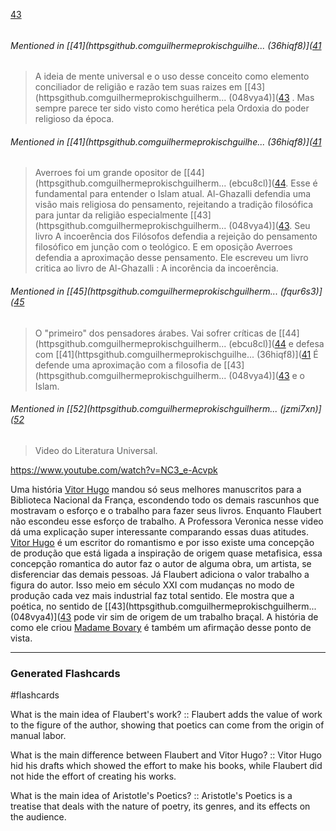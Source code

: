 [43](https://github.com/guilhermeprokisch/guilherme/issues/43) 
###### 

 


###### Mentioned in [[41](httpsgithub.comguilhermeprokischguilhe... (36hiqf8)]([41](httpsgithub.comguilhermeprokischguilhe...%20(36hiqf8).md)  
 > A ideia de mente universal e o uso desse conceito como elemento conciliador de religião e razão tem suas raizes em [[43](httpsgithub.comguilhermeprokischguilherm... (048vya4)]([43](httpsgithub.comguilhermeprokischguilherm...%20(048vya4).md) . Mas sempre parece ter sido visto como herética pela Ordoxia do poder religioso da época.


###### Mentioned in [[41](httpsgithub.comguilhermeprokischguilhe... (36hiqf8)]([41](httpsgithub.comguilhermeprokischguilhe...%20(36hiqf8).md)  
 > Averroes foi um grande opositor de [[44](httpsgithub.comguilhermeprokischguilherm... (ebcu8cl)]([44](httpsgithub.comguilhermeprokischguilherm...%20(ebcu8cl).md). Esse é fundamental para entender o Islam atual. Al-Ghazalli defendia uma visão mais religiosa do pensamento, rejeitando a tradição filosófica para juntar da religião especialmente [[43](httpsgithub.comguilhermeprokischguilherm... (048vya4)]([43](httpsgithub.comguilhermeprokischguilherm...%20(048vya4).md). Seu livro A incoerência dos Filósofos defendia a rejeição do pensamento filosófico em junção com o teológico. E em oposição Averroes defendia a aproximação desse pensamento. Ele escreveu um livro critica ao livro de Al-Ghazalli : A incorência da incoerência.


###### Mentioned in [[45](httpsgithub.comguilhermeprokischguilherm... (fqur6s3)]([45](httpsgithub.comguilhermeprokischguilherm...%20(fqur6s3).md)  
 > O "primeiro" dos pensadores árabes. Vai sofrer críticas de [[44](httpsgithub.comguilhermeprokischguilherm... (ebcu8cl)]([44](httpsgithub.comguilhermeprokischguilherm...%20(ebcu8cl).md) e defesa com [[41](httpsgithub.comguilhermeprokischguilhe... (36hiqf8)]([41](httpsgithub.comguilhermeprokischguilhe...%20(36hiqf8).md)
É defende uma aproximação com a filosofia de [[43](httpsgithub.comguilhermeprokischguilherm... (048vya4)]([43](httpsgithub.comguilhermeprokischguilherm...%20(048vya4).md) e o Islam.


###### Mentioned in [[52](httpsgithub.comguilhermeprokischguilherm... (jzmi7xn)]([52](httpsgithub.comguilhermeprokischguilherm...%20(jzmi7xn).md)  
 > Video do Literatura Universal.

https://www.youtube.com/watch?v=NC3_e-Acvpk

Uma história
[Vitor Hugo](Vitor-Hugo) mandou  só seus melhores manuscritos para a Biblioteca Nacional da França, escondendo todo os demais rascunhos que mostravam o esforço e o trabalho para fazer seus livros. Enquanto Flaubert não escondeu esse esforço de trabalho. A Professora Veronica nesse video dá uma explicação super interessante comparando essas duas atitudes. [Vitor Hugo](Vitor-Hugo) é um escritor do romantismo e por isso existe uma concepção de produção que está ligada a inspiração de origem quase metafisica, essa concepção romantica do autor faz o autor de alguma obra, um artista, se disferenciar das demais pessoas. Já Flaubert adiciona o valor trabalho a figura do autor. Isso meio em século XXI com mudanças no modo de produção cada vez mais industrial faz total sentido. Ele mostra que a poética, no sentido de [[43](httpsgithub.comguilhermeprokischguilherm... (048vya4)]([43](httpsgithub.comguilhermeprokischguilherm...%20(048vya4).md) pode vir sim de origem de um trabalho braçal. A história de como ele criou [Madame Bovary](Madame-Bovary)  é também um afirmação desse ponto de vista.

-------------------------------------------------------------------------------



### Generated Flashcards
#flashcards


What is the main idea of Flaubert's work? :: Flaubert adds the value of work to the figure of the author, showing that poetics can come from the origin of manual labor.
<!--SR:!2023-10-14,1,230-->

What is the main difference between Flaubert and Vitor Hugo? :: Vitor Hugo hid his drafts which showed the effort to make his books, while Flaubert did not hide the effort of creating his works.
<!--SR:!2023-10-14,1,230-->

What is the main idea of Aristotle's Poetics? :: Aristotle's Poetics is a treatise that deals with the nature of poetry, its genres, and its effects on the audience.
<!--SR:!2023-10-14,1,230-->